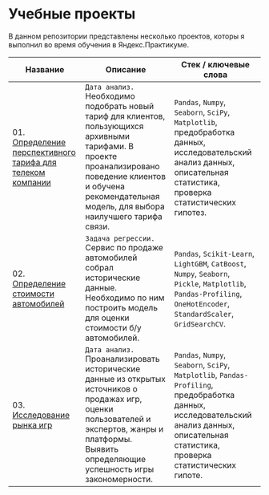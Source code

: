 # Учебные проекты
В данном репозитории представлены несколько проектов, которы я выполнил во время обучения в Яндекс.Практикуме.

| Название | Описание | Стек / ключевые слова |
| ------ | ------ | ------ |
| 01. [Определение перспективного тарифа для телеком компании](https://github.com/Limbend/ds_projects/tree/master/01%20%D0%9E%D0%BF%D1%80%D0%B5%D0%B4%D0%B5%D0%BB%D0%B5%D0%BD%D0%B8%D0%B5%20%D0%BF%D0%B5%D1%80%D1%81%D0%BF%D0%B5%D0%BA%D1%82%D0%B8%D0%B2%D0%BD%D0%BE%D0%B3%D0%BE%20%D1%82%D0%B0%D1%80%D0%B8%D1%84%D0%B0%20%D0%B4%D0%BB%D1%8F%20%D1%82%D0%B5%D0%BB%D0%B5%D0%BA%D0%BE%D0%BC%20%D0%BA%D0%BE%D0%BC%D0%BF%D0%B0%D0%BD%D0%B8%D0%B8) | `Дата анализ.` Необходимо подобрать новый тариф для клиентов, пользующихся архивными тарифами. В проекте проанализировано поведение клиентов и обучена рекомендательная модель, для выбора наилучшего тарифа связи. | `Pandas`, `Numpy`, `Seaborn`, `SciPy`, `Matplotlib`, предобработка данных, исследовательский анализ данных, описательная статистика, проверка статистических гипотез. |
| 02. [Определение стоимости автомобилей](https://github.com/Limbend/ds_projects/tree/master/02%20%D0%9E%D0%BF%D1%80%D0%B5%D0%B4%D0%B5%D0%BB%D0%B5%D0%BD%D0%B8%D0%B5%20%D1%81%D1%82%D0%BE%D0%B8%D0%BC%D0%BE%D1%81%D1%82%D0%B8%20%D0%B0%D0%B2%D1%82%D0%BE%D0%BC%D0%BE%D0%B1%D0%B8%D0%BB%D0%B5%D0%B9) | `Задача регрессии.` Сервис по продаже автомобилей собрал исторические данные. Необходимо по ним построить модель для оценки стоимости б/у автомобилей. | `Pandas`, `Scikit-Learn`, `LightGBM`, `CatBoost`, `Numpy`, `Seaborn`, `Pickle`, `Matplotlib`, `Pandas-Profiling`, `OneHotEncoder`, `StandardScaler`, `GridSearchCV`. |
| 03. [Исследование рынка игр](https://github.com/Limbend/ds_projects/tree/master/03%20%D0%98%D1%81%D1%81%D0%BB%D0%B5%D0%B4%D0%BE%D0%B2%D0%B0%D0%BD%D0%B8%D0%B5%20%D1%80%D1%8B%D0%BD%D0%BA%D0%B0%20%D0%B8%D0%B3%D1%80) | `Дата анализ.` Проанализировать исторические данные из открытых источников о продажах игр, оценки пользователей и экспертов, жанры и платформы. Выявить определяющие успешность игры закономерности. | `Pandas`, `Numpy`, `Seaborn`, `SciPy`, `Matplotlib`, `Pandas-Profiling`, предобработка данных, исследовательский анализ данных, описательная статистика, проверка статистических гипоте. |
